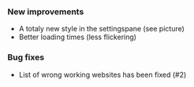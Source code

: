 ### New improvements
* A totaly new style in the settingspane (see picture)
* Better loading times (less flickering)

### Bug fixes
* List of wrong working websites has been fixed (#2)